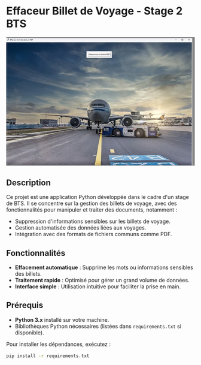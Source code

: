 # Effaceur Billet de Voyage - Stage 2 BTS

![Programme Airplane](https://github.com/loicD77/EffaceurBilletDeVoyageStage2BTS/blob/main/programmeairplane.png)

## Description

Ce projet est une application Python développée dans le cadre d'un stage de BTS. Il se concentre sur la gestion des billets de voyage, avec des fonctionnalités pour manipuler et traiter des documents, notamment :

- Suppression d'informations sensibles sur les billets de voyage.
- Gestion automatisée des données liées aux voyages.
- Intégration avec des formats de fichiers communs comme PDF.

## Fonctionnalités

- **Effacement automatique** : Supprime les mots ou informations sensibles des billets.
- **Traitement rapide** : Optimisé pour gérer un grand volume de données.
- **Interface simple** : Utilisation intuitive pour faciliter la prise en main.

## Prérequis

- **Python 3.x** installé sur votre machine.
- Bibliothèques Python nécessaires (listées dans `requirements.txt` si disponible).

Pour installer les dépendances, exécutez :
```bash
pip install -r requirements.txt
